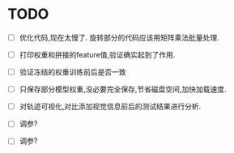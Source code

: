 # TODO

- [ ] 优化代码,现在太慢了. 旋转部分的代码应该用矩阵乘法批量处理.
- [ ] 打印权重和拼接的feature值,验证确实起到了作用.
- [ ] 验证冻结的权重训练前后是否一致
- [ ] 只保存部分模型权重,没必要完全保存,节省磁盘空间,加快加载速度.
- [ ] 对轨迹可视化,对比添加视觉信息前后的测试结果进行分析.
- [ ] 调参?
- [ ] 调参?


